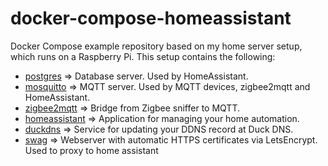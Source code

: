 # docker-compose-homeassistant
Docker Compose example repository based on my home server setup, which runs on a Raspberry Pi.
This setup contains the following:
- [postgres](https://hub.docker.com/_/postgres) => Database server. Used by HomeAssistant.
- [mosquitto](https://hub.docker.com/_/eclipse-mosquitto) => MQTT server. Used by MQTT devices, zigbee2mqtt and HomeAssistant. 
- [zigbee2mqtt](https://hub.docker.com/r/koenkk/zigbee2mqtt/) => Bridge from Zigbee sniffer to MQTT.
- [homeassistant](https://hub.docker.com/r/homeassistant/armhf-homeassistant/) => Application for managing your home automation.
- [duckdns](https://hub.docker.com/r/linuxserver/duckdns) => Service for updating your DDNS record at Duck DNS.
- [swag](https://hub.docker.com/r/linuxserver/letsencrypt) => Webserver with automatic HTTPS certificates via LetsEncrypt. Used to proxy to home assistant
